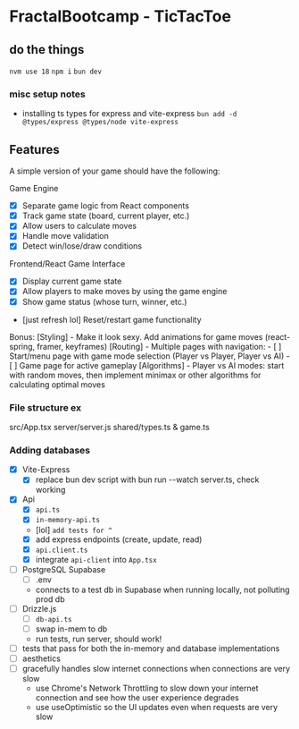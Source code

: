 # FractalBootcamp - TicTacToe

## do the things

`nvm use 18`
`npm i`
`bun dev`

### misc setup notes

- installing ts types for express and vite-express `bun add -d @types/express @types/node vite-express`

## Features

A simple version of your game should have the following:

Game Engine

- [x] Separate game logic from React components
- [x] Track game state (board, current player, etc.)
- [x] Allow users to calculate moves
- [x] Handle move validation
- [x] Detect win/lose/draw conditions

Frontend/React Game Interface

- [x] Display current game state
- [x] Allow players to make moves by using the game engine
- [x] Show game status (whose turn, winner, etc.)
- [just refresh lol] Reset/restart game functionality

Bonus:
[Styling] - Make it look sexy. Add animations for game moves (react-spring, framer, keyframes)
[Routing] - Multiple pages with navigation: - [ ] Start/menu page with game mode selection (Player vs Player, Player vs AI) - [ ] Game page for active gameplay
[Algorithms] - Player vs AI modes: start with random moves, then implement minimax or other algorithms for calculating optimal moves

### File structure ex

src/App.tsx
server/server.js
shared/types.ts & game.ts

### Adding databases

- [x] Vite-Express
  - [x] replace bun dev script with bun run --watch server.ts, check working
- [x] Api
  - [x] `api.ts`
  - [x] `in-memory-api.ts`
  - [lol] `add tests for ^`
  - [x] add express endpoints (create, update, read)
  - [x] `api.client.ts`
  - [x] integrate `api-client` into `App.tsx`
- [ ] PostgreSQL Supabase
  - [ ] .env
  - connects to a test db in Supabase when running locally, not polluting prod db
- [ ] Drizzle.js
  - [ ] `db-api.ts`
  - [ ] swap in-mem to db
  - run tests, run server, should work!
- [ ] tests that pass for both the in-memory and database implementations
- [ ] aesthetics
- [ ] gracefully handles slow internet connections when connections are very slow
  - use Chrome's Network Throttling to slow down your internet connection and see how the user experience degrades
  - use useOptimistic so the UI updates even when requests are very slow
